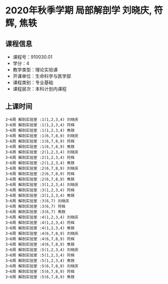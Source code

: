# 2020年秋季学期 局部解剖学 刘晓庆, 符辉, 焦轶






## 课程信息

- 课程号：910030.01
- 学分：4
- 教学类型：理论实验课
- 开课单位：生命科学与医学部
- 课程类别：专业基础
- 课程层次：本科计划内课程

## 上课时间

```
3~6周 解剖实验室 :1(1,2,3,4) 刘晓庆
3~6周 解剖实验室 :1(1,2,3,4) 符辉
3~6周 解剖实验室 :1(1,2,3,4) 焦轶
3~6周 解剖实验室 :1(6,7,8,9) 刘晓庆
3~6周 解剖实验室 :1(6,7,8,9) 符辉
3~6周 解剖实验室 :1(6,7,8,9) 焦轶
3~6周 解剖实验室 :2(1,2,3,4) 刘晓庆
3~6周 解剖实验室 :2(1,2,3,4) 符辉
3~6周 解剖实验室 :2(1,2,3,4) 焦轶
3~6周 解剖实验室 :2(6,7,8,9) 刘晓庆
3~6周 解剖实验室 :2(6,7,8,9) 符辉
3~6周 解剖实验室 :2(6,7,8,9) 焦轶
3~6周 解剖实验室 :3(1,2,3,4) 刘晓庆
3~6周 解剖实验室 :3(1,2,3,4) 符辉
3~6周 解剖实验室 :3(1,2,3,4) 焦轶
3~6周 解剖实验室 :3(6,7) 刘晓庆
3~6周 解剖实验室 :3(6,7) 符辉
3~6周 解剖实验室 :3(6,7) 焦轶
3~6周 解剖实验室 :4(1,2,3,4) 刘晓庆
3~6周 解剖实验室 :4(1,2,3,4) 符辉
3~6周 解剖实验室 :4(1,2,3,4) 焦轶
3~6周 解剖实验室 :4(6,7,8,9) 刘晓庆
3~6周 解剖实验室 :4(6,7,8,9) 符辉
3~6周 解剖实验室 :4(6,7,8,9) 焦轶
3~6周 解剖实验室 :5(1,2,3,4) 刘晓庆
3~6周 解剖实验室 :5(1,2,3,4) 符辉
3~6周 解剖实验室 :5(1,2,3,4) 焦轶
3~6周 解剖实验室 :5(6,7,8,9) 刘晓庆
3~6周 解剖实验室 :5(6,7,8,9) 符辉
3~6周 解剖实验室 :5(6,7,8,9) 焦轶
```

